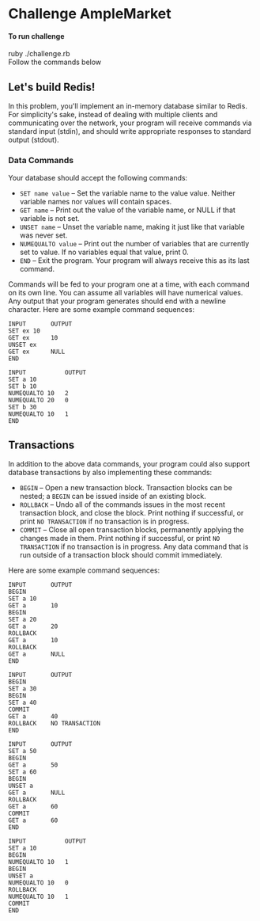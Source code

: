 # Challenge AmpleMarket

#### To run challenge

ruby ./challenge.rb \
Follow the commands below


## Let's build Redis!

In this problem, you'll implement an in-memory database similar to Redis. For simplicity's sake, instead of dealing with multiple clients and communicating over the network, your program will receive commands via standard input (stdin), and should write appropriate responses to standard output (stdout).

### Data Commands

Your database should accept the following commands:

- `SET name value` – Set the variable name to the value value. Neither variable names nor values will contain spaces.
- `GET name` – Print out the value of the variable name, or NULL if that variable is not set.
- `UNSET name` – Unset the variable name, making it just like that variable was never set.
- `NUMEQUALTO value` – Print out the number of variables that are currently set to value. If no variables equal that value, print 0.
- `END` – Exit the program. Your program will always receive this as its last command.

Commands will be fed to your program one at a time, with each command on its own line. You can assume all variables will have numerical values. Any output that your program generates should end with a newline character. Here are some example command sequences:

```
INPUT	    OUTPUT
SET ex 10   
GET ex      10
UNSET ex
GET ex      NULL
END
```

```
INPUT	        OUTPUT
SET a 10
SET b 10
NUMEQUALTO 10   2
NUMEQUALTO 20   0
SET b 30
NUMEQUALTO 10   1
END
```

## Transactions

In addition to the above data commands, your program could also support database transactions by also implementing these commands: 

- `BEGIN` – Open a new transaction block. Transaction blocks can be nested; a `BEGIN` can be issued inside of an existing block.
- `ROLLBACK` – Undo all of the commands issues in the most recent transaction block, and close the block. Print nothing if successful, or print `NO TRANSACTION` if no transaction is in progress.
- `COMMIT` – Close all open transaction blocks, permanently applying the changes made in them. Print nothing if successful, or print `NO TRANSACTION` if no transaction is in progress. Any data command that is run outside of a transaction block should commit immediately.

Here are some example command sequences:

```
INPUT	    OUTPUT
BEGIN
SET a 10
GET a       10
BEGIN
SET a 20
GET a       20
ROLLBACK
GET a       10
ROLLBACK
GET a       NULL
END
```

```
INPUT	    OUTPUT
BEGIN
SET a 30
BEGIN
SET a 40
COMMIT
GET a       40
ROLLBACK    NO TRANSACTION
END

```

```
INPUT       OUTPUT
SET a 50
BEGIN
GET a       50
SET a 60
BEGIN
UNSET a
GET a       NULL
ROLLBACK
GET a       60
COMMIT
GET a       60
END
```

```
INPUT	        OUTPUT
SET a 10
BEGIN
NUMEQUALTO 10   1
BEGIN
UNSET a
NUMEQUALTO 10   0
ROLLBACK
NUMEQUALTO 10   1
COMMIT
END
```